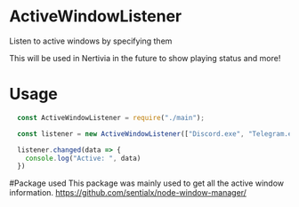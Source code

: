 # ActiveWindowListener
Listen to active windows by specifying them

This will be used in Nertivia in the future to show playing status and more!

# Usage
```js
  const ActiveWindowListener = require("./main");

  const listener = new ActiveWindowListener(["Discord.exe", "Telegram.exe", "Code.exe"]);

  listener.changed(data => {
    console.log("Active: ", data)
  })
```

#Package used
This package was mainly used to get all the active window information.
https://github.com/sentialx/node-window-manager/ 
